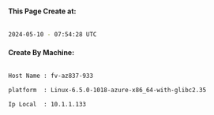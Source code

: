 
   
#### This Page Create at:

```bash

2024-05-10 - 07:54:28 UTC

```

#### Create By Machine:

```bash

Host Name : fv-az837-933

platform  : Linux-6.5.0-1018-azure-x86_64-with-glibc2.35

Ip Local  : 10.1.1.133

```

